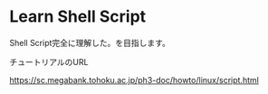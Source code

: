 # Learn Shell Script

Shell Script完全に理解した。を目指します。

チュートリアルのURL

https://sc.megabank.tohoku.ac.jp/ph3-doc/howto/linux/script.html